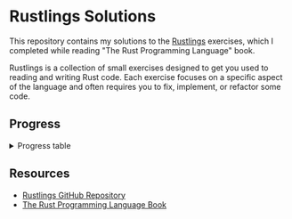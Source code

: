 # Rustlings Solutions

This repository contains my solutions to the [Rustlings](https://github.com/rust-lang/rustlings) exercises, which I completed while reading "The Rust Programming Language" book.

Rustlings is a collection of small exercises designed to get you used to reading and writing Rust code. Each exercise focuses on a specific aspect of the language and often requires you to fix, implement, or refactor some code.

## Progress

<details>
<summary>Progress table</summary>

| Section                | Description                                         | Progress |
| ---------------------- | --------------------------------------------------- | -------- |
| **00_intro**           | Basic introduction to Rustlings                     | ✅ 2/2   |
| **01_variables**       | Variables, mutability, and shadowing                | ✅ 6/6   |
| **02_functions**       | Function definitions, parameters, and return values | ✅ 5/5   |
| **03_if**              | Conditional expressions and control flow            | ✅ 3/3   |
| **04_primitive_types** | Working with basic types, arrays, and tuples        | ✅ 6/6   |
| **05_vecs**            | Working with vectors                                | ✅ 2/2   |
| **06_move_semantics**  | Understanding Rust's ownership model                | ✅ 5/5   |
| **07_structs**         | Creating and using structs                          | ✅ 3/3   |
| **08_enums**           | Defining and using enums for type safety            | ✅ 3/3   |
| **09_strings**         | String manipulation                                 | ✅ 4/4   |
| **10_modules**         | Organizing code with modules                        | ✅ 3/3   |
| **11_hashmaps**        | Using hash maps for key-value storage               | 🔄 0/3   |
| **12_options**         | Working with the Option enum                        | 🔄 0/3   |
| **13_error_handling**  | Proper error handling in Rust                       | 🔄 0/6   |
| **14_generics**        | Generic types and functions                         | 🔄 0/2   |
| **15_traits**          | Defining shared behavior with traits                | 🔄 0/5   |
| **16_lifetimes**       | Understanding Rust's lifetime system                | 🔄 0/3   |
| **17_tests**           | Writing tests for your code                         | 🔄 0/3   |
| **18_iterators**       | Working with iterators                              | 🔄 0/5   |
| **19_smart_pointers**  | Using Box, Rc, and other smart pointers             | 🔄 0/4   |
| **20_threads**         | Concurrent programming                              | 🔄 0/3   |
| **21_macros**          | Creating and using macros                           | 🔄 0/4   |
| **22_clippy**          | Using the Clippy linter                             | 🔄 0/3   |
| **23_conversions**     | Type conversions                                    | 🔄 0/5   |
| **quizzes**            | Quizzes to test knowledge across sections           | 🔄 1/3   |

</details>

## Resources

- [Rustlings GitHub Repository](https://github.com/rust-lang/rustlings)
- [The Rust Programming Language Book](https://doc.rust-lang.org/book/)
